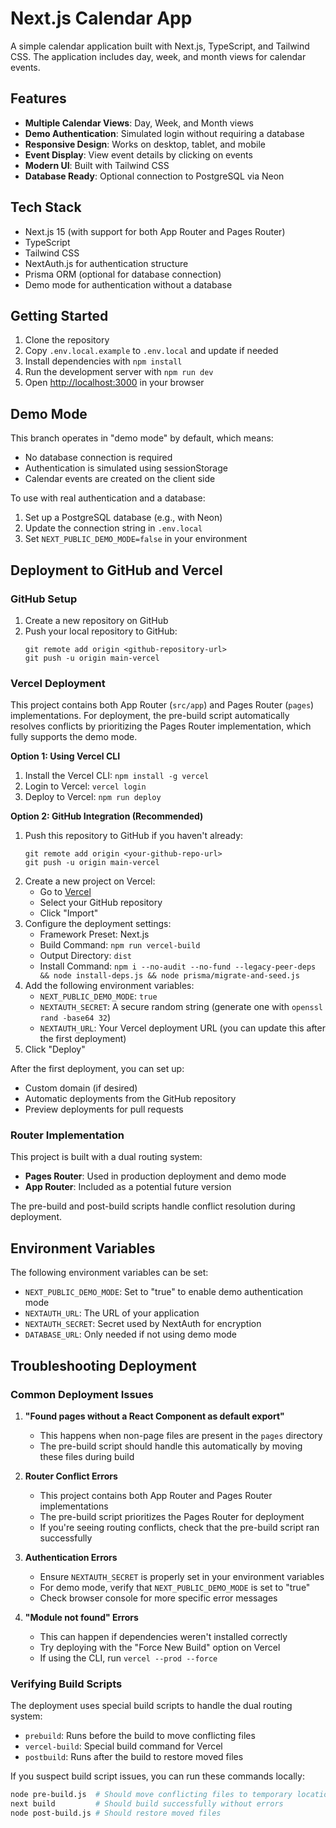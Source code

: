 # Next.js Calendar App

A simple calendar application built with Next.js, TypeScript, and Tailwind CSS. The application includes day, week, and month views for calendar events.

## Features

- **Multiple Calendar Views**: Day, Week, and Month views
- **Demo Authentication**: Simulated login without requiring a database
- **Responsive Design**: Works on desktop, tablet, and mobile
- **Event Display**: View event details by clicking on events
- **Modern UI**: Built with Tailwind CSS
- **Database Ready**: Optional connection to PostgreSQL via Neon

## Tech Stack

- Next.js 15 (with support for both App Router and Pages Router)
- TypeScript
- Tailwind CSS
- NextAuth.js for authentication structure
- Prisma ORM (optional for database connection)
- Demo mode for authentication without a database

## Getting Started

1. Clone the repository
2. Copy `.env.local.example` to `.env.local` and update if needed
3. Install dependencies with `npm install`
4. Run the development server with `npm run dev`
5. Open [http://localhost:3000](http://localhost:3000) in your browser

## Demo Mode

This branch operates in "demo mode" by default, which means:
- No database connection is required
- Authentication is simulated using sessionStorage
- Calendar events are created on the client side

To use with real authentication and a database:
1. Set up a PostgreSQL database (e.g., with Neon)
2. Update the connection string in `.env.local`
3. Set `NEXT_PUBLIC_DEMO_MODE=false` in your environment

## Deployment to GitHub and Vercel

### GitHub Setup

1. Create a new repository on GitHub
2. Push your local repository to GitHub:
   ```
   git remote add origin <github-repository-url>
   git push -u origin main-vercel
   ```

### Vercel Deployment

This project contains both App Router (`src/app`) and Pages Router (`pages`) implementations. For deployment, the pre-build script automatically resolves conflicts by prioritizing the Pages Router implementation, which fully supports the demo mode.

**Option 1: Using Vercel CLI**
1. Install the Vercel CLI: `npm install -g vercel`
2. Login to Vercel: `vercel login`
3. Deploy to Vercel: `npm run deploy`

**Option 2: GitHub Integration (Recommended)**
1. Push this repository to GitHub if you haven't already:
   ```
   git remote add origin <your-github-repo-url>
   git push -u origin main-vercel
   ```
2. Create a new project on Vercel:
   - Go to [Vercel](https://vercel.com/new)
   - Select your GitHub repository
   - Click "Import"
3. Configure the deployment settings:
   - Framework Preset: Next.js
   - Build Command: `npm run vercel-build`
   - Output Directory: `dist`
   - Install Command: `npm i --no-audit --no-fund --legacy-peer-deps && node install-deps.js && node prisma/migrate-and-seed.js`
4. Add the following environment variables:
   - `NEXT_PUBLIC_DEMO_MODE`: `true`
   - `NEXTAUTH_SECRET`: A secure random string (generate one with `openssl rand -base64 32`)
   - `NEXTAUTH_URL`: Your Vercel deployment URL (you can update this after the first deployment)
5. Click "Deploy"

After the first deployment, you can set up:
- Custom domain (if desired)
- Automatic deployments from the GitHub repository
- Preview deployments for pull requests

### Router Implementation

This project is built with a dual routing system:
- **Pages Router**: Used in production deployment and demo mode
- **App Router**: Included as a potential future version

The pre-build and post-build scripts handle conflict resolution during deployment.

## Environment Variables

The following environment variables can be set:

- `NEXT_PUBLIC_DEMO_MODE`: Set to "true" to enable demo authentication mode
- `NEXTAUTH_URL`: The URL of your application
- `NEXTAUTH_SECRET`: Secret used by NextAuth for encryption
- `DATABASE_URL`: Only needed if not using demo mode

## Troubleshooting Deployment

### Common Deployment Issues

1. **"Found pages without a React Component as default export"**
   - This happens when non-page files are present in the `pages` directory
   - The pre-build script should handle this automatically by moving these files during build

2. **Router Conflict Errors**
   - This project contains both App Router and Pages Router implementations
   - The pre-build script prioritizes the Pages Router for deployment
   - If you're seeing routing conflicts, check that the pre-build script ran successfully

3. **Authentication Errors**
   - Ensure `NEXTAUTH_SECRET` is properly set in your environment variables
   - For demo mode, verify that `NEXT_PUBLIC_DEMO_MODE` is set to "true"
   - Check browser console for more specific error messages

4. **"Module not found" Errors**
   - This can happen if dependencies weren't installed correctly
   - Try deploying with the "Force New Build" option on Vercel
   - If using the CLI, run `vercel --prod --force`

### Verifying Build Scripts

The deployment uses special build scripts to handle the dual routing system:

- `prebuild`: Runs before the build to move conflicting files
- `vercel-build`: Special build command for Vercel
- `postbuild`: Runs after the build to restore moved files

If you suspect build script issues, you can run these commands locally:
```bash
node pre-build.js  # Should move conflicting files to temporary locations
next build         # Should build successfully without errors
node post-build.js # Should restore moved files
```
